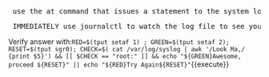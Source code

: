 <pre> use the at command that issues a statement to the system log file  that states "Look Ma, I updated the log file", and make that edit appear in the log file 2 minutes from now</pre>

<pre> IMMEDIATELY use journalctl to watch the log file to see your command come through at its specified time. </pre>

Verify answer with:`RED=$(tput setaf 1) ; GREEN=$(tput setaf 2); RESET=$(tput sgr0); CHECK=$( cat /var/log/syslog | awk '/Look Ma,/ {print $5}') && [[ $CHECK == "root:" ]] && echo "${GREEN}Awesome, proceed ${RESET}" || echo "${RED}Try Again${RESET}"`{{execute}}
